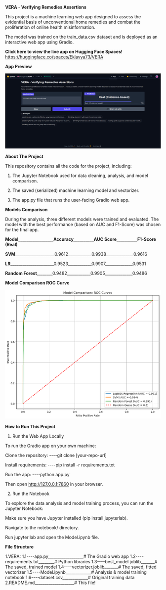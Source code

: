 **VERA - Verifying Remedies Assertions**

This project is a machine learning web app designed to assess the evidential basis of unconventional home remedies and combat the proliferation of online health misinformation.

The model was trained on the train_data.csv dataset and is deployed as an interactive web app using Gradio.

**Click here to view the live app on Hugging Face Spaces!**
https://huggingface.co/spaces/Eklavya73/VERA

**App Preview**

![VERA App Screenshot](./VERA/Screenshots/app_preview.png)

**About The Project**

This repository contains all the code for the project, including:

1. The Jupyter Notebook used for data cleaning, analysis, and model comparison.

2. The saved (serialized) machine learning model and vectorizer.

3. The app.py file that runs the user-facing Gradio web app.

**Models Comparison**

During the analysis, three different models were trained and evaluated. The model with the best performance (based on AUC and F1-Score) was chosen for the final app.

**Model_________________Accuracy__________AUC Score__________F1-Score (Real)**

**SVM**____________________0.9612____________0.9938______________0.9616

**LR**______________________0.9523____________0.9907______________0.9531

**Random Forest**________0.9482____________0.9905______________0.9486

**Model Comparison ROC Curve**

![Model Comparison ROC Curve](./VERA/Screenshots/model_comparison_roc.png)

**How to Run This Project**

1. Run the Web App Locally

To run the Gradio app on your own machine:

Clone the repository:
----git clone [your-repo-url]

Install requirements:
----pip install -r requirements.txt

Run the app:
----python app.py

Then open http://127.0.0.1:7860 in your browser.

2. Run the Notebook

To explore the data analysis and model training process, you can run the Jupyter Notebook:

Make sure you have Jupyter installed (pip install jupyterlab).

Navigate to the notebook/ directory.

Run jupyter lab and open the Model.ipynb file.

**File Structure**

1.VERA:
1.1----app.py__________________# The Gradio web app
1.2----requirements.txt________# Python libraries
1.3----best_model.joblib_______# The saved, trained model
1.4----vectorizer.joblib_______# The saved, fitted vectorizer
1.5----Model.ipynb_____________# Analysis & model training notebook
1.6----dataset.csv_____________# Original training data
2.README.md____________________# This file!
